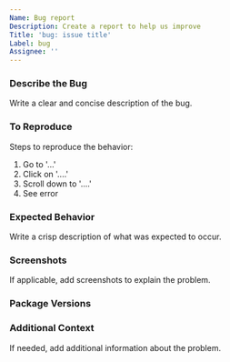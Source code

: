 ```yaml
---
Name: Bug report
Description: Create a report to help us improve
Title: 'bug: issue title'
Label: bug
Assignee: ''
---
```


### Describe the Bug

Write a clear and concise description of the bug.

### To Reproduce

Steps to reproduce the behavior:

1. Go to '...'
2. Click on '....'
3. Scroll down to '....'
4. See error

### Expected Behavior

Write a crisp description of what was expected to occur.

### Screenshots

If applicable, add screenshots to explain the problem.

### Package Versions

### Additional Context

If needed, add additional information about the problem.
